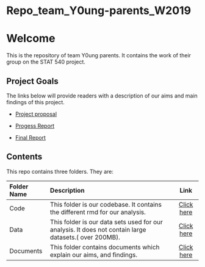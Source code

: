 # Repo_team_Y0ung-parents_W2019

# Welcome

This is the repository of team Y0ung parents. It contains the work of their group on the STAT 540 project.

## Project Goals

The links below will provide readers with a description of our aims and main findings of this project.

- [Project proposal](https://github.com/STAT540-UBC/Repo_team_Y0ung-parents_W2019/blob/master/docs/Project%20Proposal/project_proposal.md)

- [Progess Report](https://github.com/STAT540-UBC/Repo_team_Y0ung-parents_W2019/blob/master/docs/Progress%20Report/Progress_Report.md)

- [Final Report]() 

## Contents

This repo contains three folders. They are:

Folder Name | Description | Link
:------------ | :------------------------ | :----------------------------------:
Code | This folder is our codebase. It contains the different rmd for our analysis. | [Click here](https://github.com/STAT540-UBC/Repo_team_Y0ung-parents_W2019/tree/master/code)
Data | This folder is our data sets used for our analysis. It does not contain large datasets.( over 200MB).|[Click here](https://github.com/STAT540-UBC/Repo_team_Y0ung-parents_W2019/tree/master/data)
Documents | This folder contains documents which explain our aims, and findings. | [Click here](https://github.com/STAT540-UBC/Repo_team_Y0ung-parents_W2019/tree/master/docs)


